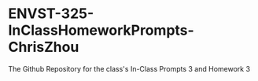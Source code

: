 # ENVST-325-InClassHomeworkPrompts-ChrisZhou
The Github Repository for the class's In-Class Prompts 3 and Homework 3
